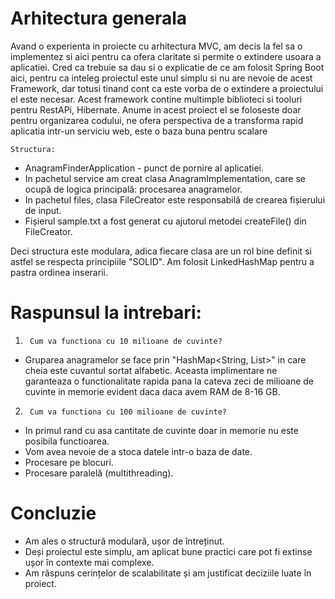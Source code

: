 
# Arhitectura generala

 Avand o experienta in proiecte cu arhitectura MVC, am decis la fel sa o implementez si aici pentru ca 
 ofera claritate si permite o extindere usoara a aplicatiei. Cred ca trebuie sa dau si o explicatie de
 ce am folosit Spring Boot aici, pentru ca inteleg proiectul este unul simplu si nu are nevoie de acest 
 Framework, dar totusi tinand cont ca este vorba de o extindere a proiectului el este necesar. Acest
 framework contine multimple biblioteci si tooluri pentru RestAPi, Hibernate. Anume in acest proiect el
se foloseste doar pentru organizarea codului, ne ofera perspectiva de a transforma rapid aplicatia 
 intr-un serviciu web, este o baza buna pentru scalare

    Structura:
- AnagramFinderApplication - punct de pornire  al aplicatiei.
- In pachetul service am creat clasa AnagramImplementation, care se ocupă de logica principală: procesarea 
  anagramelor.
- In pachetul files, clasa FileCreator este responsabilă de crearea fișierului de input.
- Fișierul sample.txt a fost generat cu ajutorul metodei createFile() din FileCreator.
 
Deci structura este modulara, adica fiecare clasa are un rol bine definit si astfel se respecta principiile 
"SOLID". Am folosit  LinkedHashMap pentru a pastra ordinea inserarii.

# Raspunsul la intrebari:

1.      Cum va functiona cu 10 milioane de cuvinte?
 
- Gruparea anagramelor se face prin "HashMap<String, List<String>>" in care cheia este cuvantul sortat
  alfabetic. Aceasta implimentare ne garanteaza o functionalitate rapida pana la cateva zeci de milioane de 
  cuvinte in memorie evident daca daca avem RAM de 8-16 GB.

2.      Cum va functiona cu 100 milioane de cuvinte?

- In primul rand cu asa cantitate de cuvinte doar in memorie nu este posibila functioarea.
- Vom avea nevoie de a stoca datele intr-o baza de date.
- Procesare pe blocuri.
- Procesare paralelă (multithreading).

# Concluzie
- Am ales o structură modulară, ușor de întreținut.
- Deși proiectul este simplu, am aplicat bune practici care pot fi extinse ușor în contexte mai complexe.
- Am răspuns cerințelor de scalabilitate și am justificat deciziile luate în proiect.


 